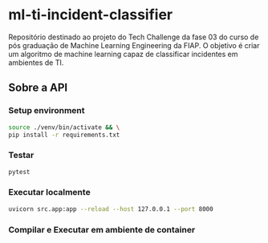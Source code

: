 # ml-ti-incident-classifier
Repositório destinado ao projeto do Tech Challenge da fase 03 do curso de pós graduação de Machine Learning Engineering da FIAP. O objetivo é criar um algoritmo de machine learning capaz de classificar incidentes em ambientes de TI.

## Sobre a API

### Setup environment

```sh
source ./venv/bin/activate && \
pip install -r requirements.txt
```

### Testar

```sh
pytest
```

### Executar localmente

```sh
uvicorn src.app:app --reload --host 127.0.0.1 --port 8000
```

### Compilar e Executar em ambiente de container

